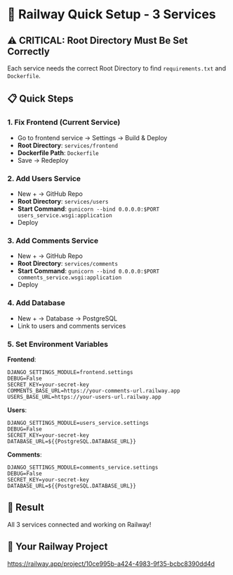 # 🚀 Railway Quick Setup - 3 Services

## ⚠️ **CRITICAL: Root Directory Must Be Set Correctly**

Each service needs the correct Root Directory to find `requirements.txt` and `Dockerfile`.

## 📋 **Quick Steps**

### **1. Fix Frontend (Current Service)**
- Go to frontend service → Settings → Build & Deploy
- **Root Directory**: `services/frontend`
- **Dockerfile Path**: `Dockerfile`
- Save → Redeploy

### **2. Add Users Service**
- New + → GitHub Repo
- **Root Directory**: `services/users`
- **Start Command**: `gunicorn --bind 0.0.0.0:$PORT users_service.wsgi:application`
- Deploy

### **3. Add Comments Service**
- New + → GitHub Repo
- **Root Directory**: `services/comments`
- **Start Command**: `gunicorn --bind 0.0.0.0:$PORT comments_service.wsgi:application`
- Deploy

### **4. Add Database**
- New + → Database → PostgreSQL
- Link to users and comments services

### **5. Set Environment Variables**

**Frontend**:
```
DJANGO_SETTINGS_MODULE=frontend.settings
DEBUG=False
SECRET_KEY=your-secret-key
COMMENTS_BASE_URL=https://your-comments-url.railway.app
USERS_BASE_URL=https://your-users-url.railway.app
```

**Users**:
```
DJANGO_SETTINGS_MODULE=users_service.settings
DEBUG=False
SECRET_KEY=your-secret-key
DATABASE_URL=${{PostgreSQL.DATABASE_URL}}
```

**Comments**:
```
DJANGO_SETTINGS_MODULE=comments_service.settings
DEBUG=False
SECRET_KEY=your-secret-key
DATABASE_URL=${{PostgreSQL.DATABASE_URL}}
```

## 🎯 **Result**
All 3 services connected and working on Railway!

## 🔗 **Your Railway Project**
https://railway.app/project/10ce995b-a424-4983-9f35-bcbc8390dd4d
